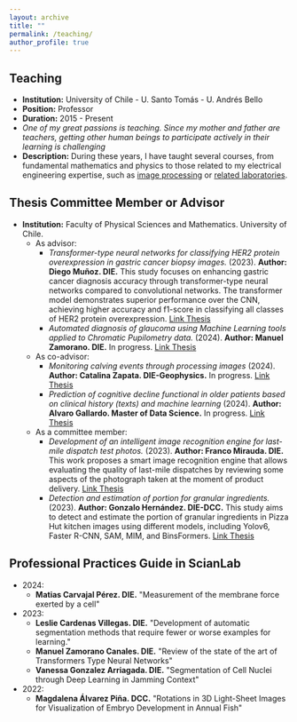 ```yaml
---
layout: archive
title: ""
permalink: /teaching/
author_profile: true
---
```


## Teaching
- **Institution:** University of Chile - U. Santo Tomás - U. Andrés Bello
- **Position:** Professor
- **Duration:** 2015 - Present
- _One of my great passions is teaching. Since my mother and father are teachers, getting other human beings to participate actively in their learning is challenging_
- **Description:** During these years, I have taught several courses, from fundamental mathematics and physics to those related to my electrical engineering expertise, such as [image processing](https://tinyurl.com/Clases-CNC-Imagenes) or [related laboratories](https://www.die.cl/academicos-jornada-parcial/).

## Thesis Committee Member or Advisor

- **Institution:** Faculty of Physical Sciences and Mathematics. University of Chile.
  - As advisor:
    - *Transformer-type neural networks for classifying HER2 protein overexpression in gastric cancer biopsy images.* (2023). **Author: Diego Muñoz. DIE.** This study focuses on enhancing gastric cancer diagnosis accuracy through transformer-type neural networks compared to convolutional networks. The transformer model demonstrates superior performance over the CNN, achieving higher accuracy and f1-score in classifying all classes of HER2 protein overexpression. [Link Thesis](https://repositorio.uchile.cl/bitstream/handle/2250/196732/Redes-neuronales-del-tipo-transformer-como-herramienta-de-clasificacion-de-sobreexpresion-de-proteina-HER2-en-imagenes-de-biopsias-de-cancer-gastrico.pdf?sequence=1&isAllowed=y)
    - *Automated diagnosis of glaucoma using Machine Learning tools applied to Chromatic Pupilometry data.* (2024). **Author: Manuel Zamorano. DIE.** In progress. [Link Thesis]()
  - As co-advisor:
    - *Monitoring calving events through processing images* (2024). **Author: Catalina Zapata.  DIE-Geophysics.** In progress. [Link Thesis]()
    - *Prediction of cognitive decline functional in older patients based on clinical history (texts) and machine learning* (2024). **Author: Alvaro Gallardo.  Master of Data Science.** In progress. [Link Thesis]()
  - As a committee member:
    - *Development of an intelligent image recognition engine for last-mile dispatch test photos.*  (2023). **Author: Franco Mirauda. DIE.** This work proposes a smart image recognition engine that allows evaluating the quality of last-mile dispatches by reviewing some aspects of the photograph taken at the moment of product delivery. [Link Thesis](https://repositorio.uchile.cl/bitstream/handle/2250/192990/Desarrollo-de-un-motor-de-reconocimiento-de-imagenes-inteligente-para-fotos-de-pruebas-de-despacho-en-ultima-milla.pdf?sequence=1&isAllowed=y)
    - *Detection and estimation of portion for granular ingredients.* (2023). **Author: Gonzalo Hernández. DIE-DCC.** This study aims to detect and estimate the portion of granular ingredients in Pizza Hut kitchen images using different models, including Yolov6, Faster R-CNN, SAM, MIM, and BinsFormers. [Link Thesis]()

## Professional Practices Guide in ScianLab
- 2024:
  - **Matias Carvajal Pérez. DIE.** "Measurement of the membrane force exerted by a cell"
- 2023:
  - **Leslie Cardenas Villegas. DIE.** "Development of automatic segmentation methods that require fewer or worse examples for learning."
  - **Manuel Zamorano Canales. DIE.** "Review of the state of the art of Transformers Type Neural Networks"
  - **Vanessa Gonzalez Arriagada. DIE.** "Segmentation of Cell Nuclei through Deep Learning in Jamming Context"
- 2022: 
  - **Magdalena Álvarez Piña. DCC.** "Rotations in 3D Light-Sheet Images for Visualization of Embryo Development in Annual Fish"

